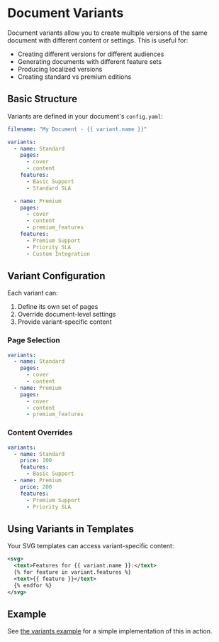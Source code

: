 # Document Variants

Document variants allow you to create multiple versions of the same document with
different content or settings. This is useful for:

- Creating different versions for different audiences
- Generating documents with different feature sets
- Producing localized versions
- Creating standard vs premium editions

## Basic Structure

Variants are defined in your document's `config.yaml`:

```yaml
filename: "My Document - {{ variant.name }}"

variants:
  - name: Standard
    pages:
      - cover
      - content
    features:
      - Basic Support
      - Standard SLA

  - name: Premium
    pages:
      - cover
      - content
      - premium_features
    features:
      - Premium Support
      - Priority SLA
      - Custom Integration
```

## Variant Configuration

Each variant can:

1. Define its own set of pages
2. Override document-level settings
3. Provide variant-specific content

### Page Selection

```yaml
variants:
  - name: Standard
    pages:
      - cover
      - content
  - name: Premium
    pages:
      - cover
      - content
      - premium_features
```

### Content Overrides

```yaml
variants:
  - name: Standard
    price: 100
    features:
      - Basic Support
  - name: Premium
    price: 200
    features:
      - Premium Support
      - Priority SLA
```

## Using Variants in Templates

Your SVG templates can access variant-specific content:

```xml
<svg>
  <text>Features for {{ variant.name }}:</text>
  {% for feature in variant.features %}
  <text>{{ feature }}</text>
  {% endfor %}
</svg>
```

## Example

See [the variants example](../examples/variants) for a simple implementation of this in
action.
